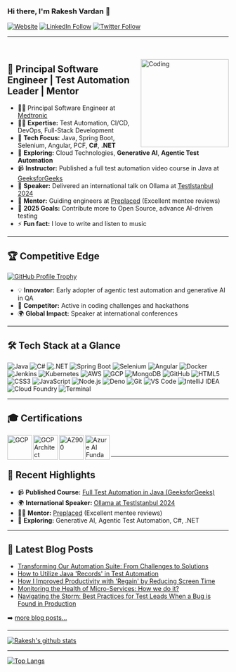 ### Hi there, I'm Rakesh Vardan 👋

[![Website](https://img.shields.io/badge/Website-Visit-green?style=for-the-badge&logo=wordpress)](https://rakeshvardan.com/)
[![LinkedIn Follow](https://img.shields.io/badge/LinkedIn-Follow-blue?style=for-the-badge&logo=linkedin)](https://www.linkedin.com/in/rakesh-vardan/)
[![Twitter Follow](https://img.shields.io/twitter/follow/rakesh_vardan?color=1DA1F2&logo=twitter&style=for-the-badge)](https://twitter.com/intent/follow?original_referer=https%3A%2F%2Fgithub.com%2Frakesh_vardan&screen_name=rakesh_vardan)

---

<br/>
<img align="right" alt="Coding" width="200" style="margin-top: 20px" src="https://media.giphy.com/media/qgQUggAC3Pfv687qPC/giphy.gif"/>

## 🚀 Principal Software Engineer | Test Automation Leader | Mentor

- 👨‍💻 Principal Software Engineer at [Medtronic](https://www.medtronic.com)
- 🧑‍💻 **Expertise:** Test Automation, CI/CD, DevOps, Full-Stack Development
- 🔭 **Tech Focus:** Java, Spring Boot, Selenium, Angular, PCF, **C#**, **.NET**
- 🌱 **Exploring:** Cloud Technologies, **Generative AI**, **Agentic Test Automation**
- 📹 **Instructor:** Published a full test automation video course in Java at [GeeksforGeeks](https://www.geeksforgeeks.org/courses/automation-testing-online-course)
- 🎤 **Speaker:** Delivered an international talk on Ollama at [TestIstanbul 2024](https://testistanbul.org/rakesh-vardan-2024/)
- 🤝 **Mentor:** Guiding engineers at [Preplaced](https://www.preplaced.in/profile/rakesh-vardan) (Excellent mentee reviews)
- 🥅 **2025 Goals:** Contribute more to Open Source, advance AI-driven testing
- ⚡ **Fun fact:** I love to write and listen to music

---

## 🏆 Competitive Edge

[![GitHub Profile Trophy](https://github-profile-trophy.vercel.app/?username=rakesh-vardan&theme=dracula&margin-w=10&margin-h=10)](https://github.com/ryo-ma/github-profile-trophy)

- 💡 **Innovator:** Early adopter of agentic test automation and generative AI in QA
- 🏅 **Competitor:** Active in coding challenges and hackathons
- 🌍 **Global Impact:** Speaker at international conferences

---

## 🛠️ Tech Stack at a Glance

![Java](https://img.shields.io/badge/Java-ED8B00?style=for-the-badge&logo=openjdk&logoColor=white)
![C#](https://img.shields.io/badge/C%23-239120?style=for-the-badge&logo=csharp&logoColor=white)
![.NET](https://img.shields.io/badge/.NET-512BD4?style=for-the-badge&logo=dotnet&logoColor=white)
![Spring Boot](https://img.shields.io/badge/Spring_Boot-6DB33F?style=for-the-badge&logo=spring-boot&logoColor=white)
![Selenium](https://img.shields.io/badge/Selenium-43B02A?style=for-the-badge&logo=selenium&logoColor=white)
![Angular](https://img.shields.io/badge/Angular-DD0031?style=for-the-badge&logo=angular&logoColor=white)
![Docker](https://img.shields.io/badge/Docker-2496ED?style=for-the-badge&logo=docker&logoColor=white)
![Jenkins](https://img.shields.io/badge/Jenkins-D24939?style=for-the-badge&logo=jenkins&logoColor=white)
![Kubernetes](https://img.shields.io/badge/Kubernetes-326CE5?style=for-the-badge&logo=kubernetes&logoColor=white)
![AWS](https://img.shields.io/badge/AWS-232F3E?style=for-the-badge&logo=amazon-aws&logoColor=white)
![GCP](https://img.shields.io/badge/GCP-4285F4?style=for-the-badge&logo=google-cloud&logoColor=white)
![MongoDB](https://img.shields.io/badge/MongoDB-47A248?style=for-the-badge&logo=mongodb&logoColor=white)
![GitHub](https://img.shields.io/badge/GitHub-181717?style=for-the-badge&logo=github&logoColor=white)
![HTML5](https://img.shields.io/badge/HTML5-E34F26?style=for-the-badge&logo=html5&logoColor=white)
![CSS3](https://img.shields.io/badge/CSS3-1572B6?style=for-the-badge&logo=css3&logoColor=white)
![JavaScript](https://img.shields.io/badge/JavaScript-F7DF1E?style=for-the-badge&logo=javascript&logoColor=black)
![Node.js](https://img.shields.io/badge/Node.js-339933?style=for-the-badge&logo=node.js&logoColor=white)
![Deno](https://img.shields.io/badge/Deno-000000?style=for-the-badge&logo=deno&logoColor=white)
![Git](https://img.shields.io/badge/Git-F05032?style=for-the-badge&logo=git&logoColor=white)
![VS Code](https://img.shields.io/badge/VS%20Code-007ACC?style=for-the-badge&logo=visual-studio-code&logoColor=white)
![IntelliJ IDEA](https://img.shields.io/badge/IntelliJ%20IDEA-000000?style=for-the-badge&logo=intellij-idea&logoColor=white)
![Cloud Foundry](https://img.shields.io/badge/Cloud%20Foundry-2563EB?style=for-the-badge&logo=cloudfoundry&logoColor=white)
![Terminal](https://img.shields.io/badge/Terminal-000000?style=for-the-badge&logo=windows-terminal&logoColor=white)

---

## 🎓 Certifications

[<img align="left" alt="GCP" width="56px" src="https://api.accredible.com/v1/frontend/credential_website_embed_image/badge/22696052" />][gcp]
[<img align="left" alt="GCP Architect" width="56px" src="https://api.accredible.com/v1/frontend/credential_website_embed_image/badge/27349127" />][gcparch]
[<img align="left" alt="AZ900" width="56px" src="https://images.credly.com/images/be8fcaeb-c769-4858-b567-ffaaa73ce8cf/image.png" />][az900]
[<img align="left" alt="Azure AI Fundamentals" width="56px" src="https://images.credly.com/images/4136ced8-75d5-4afb-8677-40b6236e2672/azure-ai-fundamentals-600x600.png" />][azureai]

<br />
<br />

---

## 🚀 Recent Highlights

- 📹 **Published Course:** [Full Test Automation in Java (GeeksforGeeks)](https://www.geeksforgeeks.org/courses/automation-testing-online-course)
- 🌍 **International Speaker:** [Ollama at TestIstanbul 2024](https://testistanbul.org/rakesh-vardan-2024/)
- 🧑‍💼 **Mentor:** [Preplaced](https://www.preplaced.in/profile/rakesh-vardan) (Excellent mentee reviews)
- 🧠 **Exploring:** Generative AI, Agentic Test Automation, C#, .NET

---

## 📕 Latest Blog Posts

<!-- BLOG-POST-LIST:START -->
- [Transforming Our Automation Suite: From Challenges to Solutions](https://rakeshvardan.com/transforming-our-automation-suite-from-challenges-to-solutions)
- [How to Utilize Java &#39;Records&#39; in Test Automation](https://rakeshvardan.com/how-to-utilize-java-records-in-test-automation)
- [How I Improved Productivity with &#39;Regain&#39; by Reducing Screen Time](https://rakeshvardan.com/how-i-improved-productivity-with-regain-by-reducing-screen-time)
- [Monitoring the Health of Micro-Services: How we do it?](https://rakeshvardan.com/monitoring-the-health-of-micro-services-how-we-do-it)
- [Navigating the Storm: Best Practices for Test Leads When a Bug is Found in Production](https://rakeshvardan.com/navigating-the-storm-best-practices-for-test-leads-when-a-bug-is-found-in-production)
<!-- BLOG-POST-LIST:END -->

➡️ [more blog posts...](https://rakeshvardan.com)

---

[![Rakesh's github stats](https://github-readme-stats.vercel.app/api?username=rakesh-vardan&show_icons=true&theme=dracula)](https://github.com/anuraghazra/github-readme-stats)

---

[![Top Langs](https://github-readme-stats.vercel.app/api/top-langs/?username=rakesh-vardan&layout=compact)](https://github.com/anuraghazra/github-readme-stats)

[website]: https://rakeshvardan.com
[twitter]: https://twitter.com/rakesh_vardan
[linkedin]: https://www.linkedin.com/in/rakesh-vardan/
[java]: https://www.java.com/
[visualstudiocode]: https://code.visualstudio.com/
[html5]: https://en.wikipedia.org/wiki/HTML5
[css]: https://en.wikipedia.org/wiki/CSS
[js]: https://developer.mozilla.org/en-US/docs/Web/JavaScript
[nodejs]: https://nodejs.org/en/
[deno]: https://deno.land/
[sql]: https://en.wikipedia.org/wiki/SQL
[mongodb]: https://www.mongodb.com/
[git]: https://git-scm.com/
[github]: https://github.com/
[terminal]: https://github.com/microsoft/terminal
[selenium]: https://www.selenium.dev/
[intellij]: https://www.jetbrains.com/idea/
[cf]: https://www.cloudfoundry.org/
[gcp]: https://www.credential.net/75051d21-338c-40e6-8d18-1acc650e925b#gs.pj2g6w
[gcparch]: https://www.credential.net/34b28b63-4dbc-4e64-8431-433a8463c979#gs.pj2e7a
[jenkins]: https://www.jenkins.io/
[docker]: https://www.docker.com/
[restassured]: https://github.com/rest-assured/rest-assured
[kubernetes]: https://kubernetes.io/
[googlecloud]: https://cloud.google.com/
[aws]: https://aws.amazon.com/
[angular]: https://angular.io/
[spring]: https://spring.io/
[az900]: https://www.credly.com/badges/5c211403-a9fb-4e2f-8281-df57dfecfde4?source=linked_in_profile
[azureai]: https://learn.microsoft.com/en-in/users/rakeshbudugu-7267/credentials/ed48afcf032f5521?ref=https%3A%2F%2Fwww.linkedin.com%2F
[dotnet]: https://dotnet.microsoft.com/
[csharp]: https://learn.microsoft.com/en-us/dotnet/csharp/

